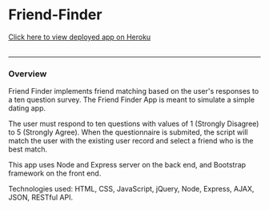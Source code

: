 # Friend-Finder

[Click here to view deployed app on Heroku](https://drive.google.com/file/d/1sDDfytu3DzhJ28mqIO1QySa6r55XvKUL/view?usp=sharing)
<br></br>
***

### Overview

Friend Finder implements friend matching based on the user's responses to a ten question survey. The Friend Finder App is meant to simulate a simple dating app.

The user must respond to ten questions with values of 1 (Strongly Disagree) to 5 (Strongly Agree). When the questionnaire is submited, the script will match the user with the existing user record and select a friend who is the best match.

This app uses Node and Express server on the back end, and Bootstrap framework on the front end.

Technologies used: HTML, CSS, JavaScript, jQuery, Node, Express, AJAX, JSON, RESTful API.